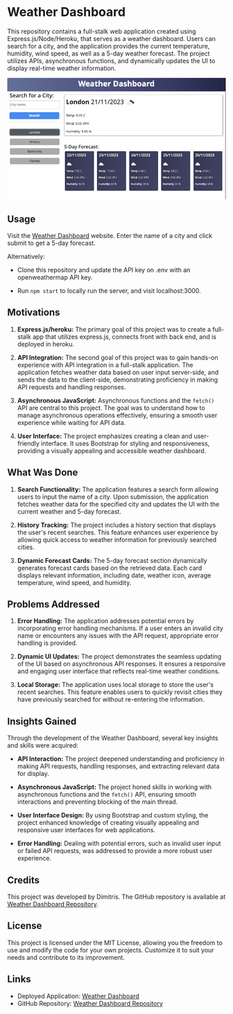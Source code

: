 # Weather Dashboard

This repository contains a full-stalk web application created using Express.js/Node/Heroku, that serves as a weather dashboard. Users can search for a city, and the application provides the current temperature, humidity, wind speed, as well as a 5-day weather forecast. The project utilizes APIs, asynchronous functions, and dynamically updates the UI to display real-time weather information.

<img src="./assets/images/project-screenshot-1.png">


## Usage
Visit the [Weather Dashboard](https://weather-dashboard-jg-1be1030d3e2d.herokuapp.com/) website. Enter the name of a city and click submit to get a 5-day forecast.

Alternatively:
- Clone this repository and update the API key on .env with an openweathermap API key.

- Run `npm start` to locally run the server, and visit localhost:3000.

## Motivations

1. **Express.js/heroku:** The primary goal of this project was to create a full-stalk app that utilizes express.js, connects front with back end, and is deployed in heroku.

1. **API Integration:** The second goal of this project was to gain hands-on experience with API integration in a full-stalk application. The application fetches weather data based on user input server-side, and sends the data to the client-side, demonstrating proficiency in making API requests and handling responses.

2. **Asynchronous JavaScript:** Asynchronous functions and the `fetch()` API are central to this project. The goal was to understand how to manage asynchronous operations effectively, ensuring a smooth user experience while waiting for API data.

3. **User Interface:** The project emphasizes creating a clean and user-friendly interface. It uses Bootstrap for styling and responsiveness, providing a visually appealing and accessible weather dashboard.

## What Was Done

1. **Search Functionality:** The application features a search form allowing users to input the name of a city. Upon submission, the application fetches weather data for the specified city and updates the UI with the current weather and 5-day forecast.

2. **History Tracking:** The project includes a history section that displays the user's recent searches. This feature enhances user experience by allowing quick access to weather information for previously searched cities.

3. **Dynamic Forecast Cards:** The 5-day forecast section dynamically generates forecast cards based on the retrieved data. Each card displays relevant information, including date, weather icon, average temperature, wind speed, and humidity.

## Problems Addressed

1. **Error Handling:** The application addresses potential errors by incorporating error handling mechanisms. If a user enters an invalid city name or encounters any issues with the API request, appropriate error handling is provided.

2. **Dynamic UI Updates:** The project demonstrates the seamless updating of the UI based on asynchronous API responses. It ensures a responsive and engaging user interface that reflects real-time weather conditions.

3. **Local Storage:** The application uses local storage to store the user's recent searches. This feature enables users to quickly revisit cities they have previously searched for without re-entering the information.

## Insights Gained

Through the development of the Weather Dashboard, several key insights and skills were acquired:

- **API Interaction:** The project deepened understanding and proficiency in making API requests, handling responses, and extracting relevant data for display.

- **Asynchronous JavaScript:** The project honed skills in working with asynchronous functions and the `fetch()` API, ensuring smooth interactions and preventing blocking of the main thread.

- **User Interface Design:** By using Bootstrap and custom styling, the project enhanced knowledge of creating visually appealing and responsive user interfaces for web applications.

- **Error Handling:** Dealing with potential errors, such as invalid user input or failed API requests, was addressed to provide a more robust user experience.


## Credits

This project was developed by Dimitris. The GitHub repository is available at [Weather Dashboard Repository](https://github.com/jimmygian/weather-dashboard/).

## License

This project is licensed under the MIT License, allowing you the freedom to use and modify the code for your own projects. Customize it to suit your needs and contribute to its improvement.

## Links

- Deployed Application: [Weather Dashboard](https://weather-dashboard-jg-1be1030d3e2d.herokuapp.com/)
- GitHub Repository: [Weather Dashboard Repository](https://github.com/jimmygian/weather-dashboard/)



